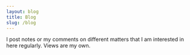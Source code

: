 ```yaml
---
layout: blog
title: Blog
slug: /blog
---
```


I post notes or my comments on different matters that I am interested in here regularly. Views are my own.
<br />
